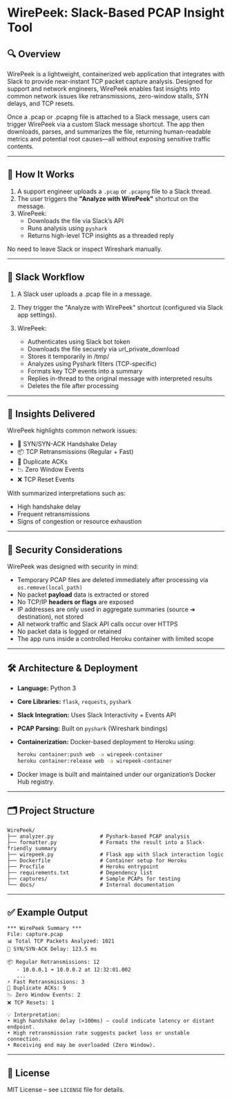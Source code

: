 # WirePeek: Slack-Based PCAP Insight Tool

## 🔍 Overview

WirePeek is a lightweight, containerized web application that integrates with Slack to provide near-instant TCP packet capture analysis. Designed for support and network engineers, WirePeek enables fast insights into common network issues like retransmissions, zero-window stalls, SYN delays, and TCP resets.

Once a .pcap or .pcapng file is attached to a Slack message, users can trigger WirePeek via a custom Slack message shortcut. The app then downloads, parses, and summarizes the file, returning human-readable metrics and potential root causes—all without exposing sensitive traffic contents.

---

## 🚀 How It Works

1. A support engineer uploads a `.pcap` or `.pcapng` file to a Slack thread.
2. The user triggers the **"Analyze with WirePeek"** shortcut on the message.
3. WirePeek:
   - Downloads the file via Slack’s API
   - Runs analysis using `pyshark`
   - Returns high-level TCP insights as a threaded reply

No need to leave Slack or inspect Wireshark manually.

---

## 🚀 Slack Workflow

1. A Slack user uploads a .pcap file in a message.

2. They trigger the "Analyze with WirePeek" shortcut (configured via Slack app settings).

3. WirePeek:

   - Authenticates using Slack bot token
   - Downloads the file securely via url_private_download
   - Stores it temporarily in /tmp/
   - Analyzes using Pyshark filters (TCP-specific)
   - Formats key TCP events into a summary
   - Replies in-thread to the original message with interpreted results
   - Deletes the file after processing

---

## 🧠 Insights Delivered

WirePeek highlights common network issues:

- 🔄 SYN/SYN-ACK Handshake Delay
- 📦 TCP Retransmissions (Regular + Fast)
- 🔁 Duplicate ACKs
- 📉 Zero Window Events
- ❌ TCP Reset Events

With summarized interpretations such as:
- High handshake delay
- Frequent retransmissions
- Signs of congestion or resource exhaustion

---

## 🔐 Security Considerations

WirePeek was designed with security in mind:

- Temporary PCAP files are deleted immediately after processing via `os.remove(local_path)`
- No packet **payload** data is extracted or stored
- No TCP/IP **headers or flags** are exposed
- IP addresses are only used in aggregate summaries (source ➜ destination), not stored
- All network traffic and Slack API calls occur over HTTPS
- No packet data is logged or retained
- The app runs inside a controlled Heroku container with limited scope

---

## 🛠️ Architecture & Deployment

- **Language:** Python 3
- **Core Libraries:** `flask`, `requests`, `pyshark`
- **Slack Integration:** Uses Slack Interactivity + Events API
- **PCAP Parsing:** Built on `pyshark` (Wireshark bindings)
- **Containerization:** Docker-based deployment to Heroku using:
  ```bash
  heroku container:push web -a wirepeek-container
  heroku container:release web -a wirepeek-container
  ```

- Docker image is built and maintained under our organization’s Docker Hub registry.

---

## 🗂️ Project Structure

```
WirePeek/
├── analyzer.py               # Pyshark-based PCAP analysis
├── formatter.py              # Formats the result into a Slack-friendly summary
├── wirepeek.py               # Flask app with Slack interaction logic
├── Dockerfile                # Container setup for Heroku
├── Procfile                  # Heroku entrypoint
├── requirements.txt          # Dependency list
├── captures/                 # Sample PCAPs for testing
└── docs/                     # Internal documentation
```

---

## ✅ Example Output

```text
*** WirePeek Summary ***
File: capture.pcap
📊 Total TCP Packets Analyzed: 1021
🔄 SYN/SYN-ACK Delay: 123.5 ms

📦 Regular Retransmissions: 12
   - 10.0.0.1 ➜ 10.0.0.2 at 12:32:01.002
   ...
⚡ Fast Retransmissions: 3
🔁 Duplicate ACKs: 9
📉 Zero Window Events: 2
❌ TCP Resets: 1

💡 Interpretation:
• High handshake delay (>100ms) — could indicate latency or distant endpoint.
• High retransmission rate suggests packet loss or unstable connection.
• Receiving end may be overloaded (Zero Window).
```

---

## 📘 License

MIT License – see `LICENSE` file for details.
